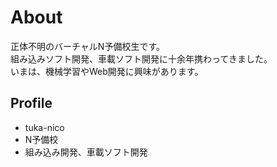 # About

正体不明のバーチャルN予備校生です。  
組み込みソフト開発、車載ソフト開発に十余年携わってきました。  
いまは、機械学習やWeb開発に興味があります。  

## Profile
- tuka-nico
- N予備校
- 組み込み開発、車載ソフト開発

